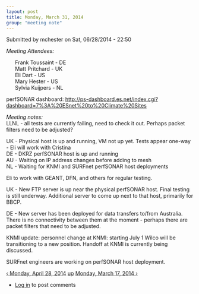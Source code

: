 ```yaml
---
layout: post
title: Monday, March 31, 2014 
group: "meeting note"
---
```


<div id="content" class="column">
    <div class="section">
        <a id="main-content"></a>
        <div class="region region-content">
            <div id="block-system-main" class="block block-system">
                <div class="content">
                    <div id="node-25" class="node node-book node-full clearfix" about="/content/monday-march-31-2014" typeof="sioc:Item foaf:Document">
                        <span property="dc:title" content="Monday, March 31, 2014" class="rdf-meta element-hidden"></span><span property="sioc:num_replies" content="0" datatype="xsd:integer" class="rdf-meta element-hidden"></span>
                        <div class="meta submitted">
                            <span property="dc:date dc:created" content="2014-06-28T22:50:34-07:00" datatype="xsd:dateTime" rel="sioc:has_creator">Submitted by <span class="username" xml:lang="" about="/users/mchester" typeof="sioc:UserAccount" property="foaf:name" datatype="">mchester</span> on Sat, 06/28/2014 - 22:50</span>    
                        </div>
                        <div class="content clearfix">
                            <div class="field field-name-body field-type-text-with-summary field-label-hidden">
                                <div class="field-items">
                                    <div class="field-item even" property="content:encoded">
                                        <p><em>Meeting Attendees:</em></p>
                                        <ul>
                                            Frank Toussaint - DE<br>
                                            Matt Pritchard - UK<br>
                                            Eli Dart - US<br>
                                            Mary Hester - US<br>
                                            Sylvia Kuijpers - NL
                                        </ul>
                                        <p>perfSONAR dashboard: <a href="http://ps-dashboard.es.net/index.cgi?dashboard=7%3A%20ESnet%20to%20Climate%20Sites">http://ps-dashboard.es.net/index.cgi?dashboard=7%3A%20ESnet%20to%20Climate%20Sites</a></p>
                                        <p><em>Meeting notes: </em><br>
                                            LLNL - all tests are currently failing, need to check it out.  Perhaps packet filters need to be adjusted?
                                        </p>
                                        <p>UK - Physical host is up and running, VM not up yet.  Tests appear one-way - Eli will work with Cristina<br>
                                            DE - DKRZ perfSONAR host is up and running<br>
                                            AU - Waiting on IP address changes before adding to mesh<br>
                                            NL - Waiting for KNMI and SURFnet perfSONAR host deployments
                                        </p>
                                        <p>Eli to work with GEANT, DFN, and others for regular testing.</p>
                                        <p>UK - New FTP server is up near the physical perfSONAR host.  Final testing is still underway. Additional server to come up next to that host, primarily for BBCP.</p>
                                        <p>DE - New server has been deployed for data transfers to/from Australia.  There is no connectivity between them at the moment - perhaps there are packet filters that need to be adjusted.  </p>
                                        <p>KNMI update:  personnel change at KNMI: starting July 1 Wilco will be transitioning to a new position.  Handoff at KNMI is currently being discussed.</p>
                                        <p>SURFnet engineers are working on perfSONAR host deployment.</p>
                                    </div>
                                </div>
                            </div>
                            <div id="book-navigation-14" class="book-navigation">
                                <div class="page-links clearfix">
                                    <a href="/content/monday-april-28-2014" class="page-previous" title="Go to previous page">‹ Monday, April 28, 2014</a>
                                    <a href="/content/meeting-notes" class="page-up" title="Go to parent page">up</a>
                                    <a href="/content/monday-march-17-2014" class="page-next" title="Go to next page">Monday, March 17, 2014 ›</a>
                                </div>
                            </div>
                        </div>
                        <div class="link-wrapper">
                            <ul class="links inline">
                                <li class="comment_forbidden first last"><span><a href="/user/login?destination=node/25%23comment-form">Log in</a> to post comments</span></li>
                            </ul>
                        </div>
                    </div>
                </div>
            </div>
        </div>
    </div>
</div>
